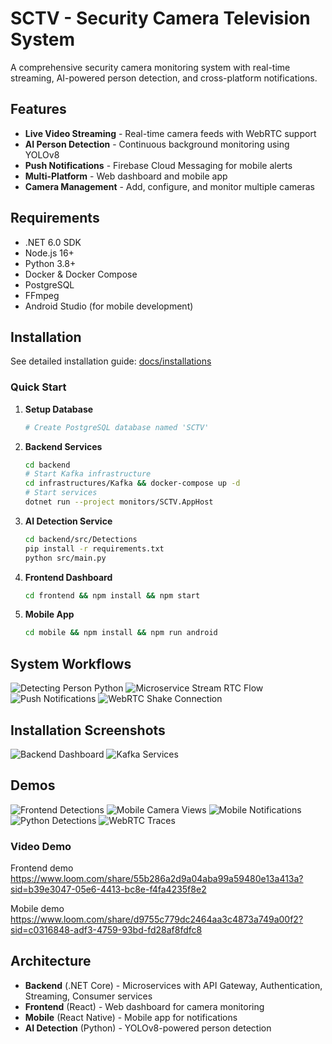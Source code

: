 # SCTV - Security Camera Television System

A comprehensive security camera monitoring system with real-time streaming, AI-powered person detection, and cross-platform notifications.

## Features

- **Live Video Streaming** - Real-time camera feeds with WebRTC support
- **AI Person Detection** - Continuous background monitoring using YOLOv8
- **Push Notifications** - Firebase Cloud Messaging for mobile alerts
- **Multi-Platform** - Web dashboard and mobile app
- **Camera Management** - Add, configure, and monitor multiple cameras

## Requirements

- .NET 6.0 SDK
- Node.js 16+
- Python 3.8+
- Docker & Docker Compose
- PostgreSQL
- FFmpeg
- Android Studio (for mobile development)

## Installation

See detailed installation guide: [docs/installations](docs/installations)

### Quick Start

1. **Setup Database**
   ```bash
   # Create PostgreSQL database named 'SCTV'
   ```

2. **Backend Services**
   ```bash
   cd backend
   # Start Kafka infrastructure
   cd infrastructures/Kafka && docker-compose up -d
   # Start services
   dotnet run --project monitors/SCTV.AppHost
   ```

3. **AI Detection Service**
   ```bash
   cd backend/src/Detections
   pip install -r requirements.txt
   python src/main.py
   ```

4. **Frontend Dashboard**
   ```bash
   cd frontend && npm install && npm start
   ```

5. **Mobile App**
   ```bash
   cd mobile && npm install && npm run android
   ```

## System Workflows

![Detecting Person Python](docs/workflows/detecting-person-python.png)
![Microservice Stream RTC Flow](docs/workflows/microservice-stream-rtc-flow.png)
![Push Notifications](docs/workflows/push-notifications.png)
![WebRTC Shake Connection](docs/workflows/webrtc-shake-connection.png)

## Installation Screenshots

![Backend Dashboard](docs/installations/backend-dashboard.png)
![Kafka Services](docs/installations/kafka-services.png)

## Demos

![Frontend Detections](docs/demos/frontend-detections.png)
![Mobile Camera Views](docs/demos/mobile-camera-views.png)
![Mobile Notifications](docs/demos/mobile-notifications.png)
![Python Detections](docs/demos/python-detections.png)
![WebRTC Traces](docs/demos/webrtc-traces.png)

### Video Demo

Frontend demo
https://www.loom.com/share/55b286a2d9a04aba99a59480e13a413a?sid=b39e3047-05e6-4413-bc8e-f4fa4235f8e2

Mobile demo
https://www.loom.com/share/d9755c779dc2464aa3c4873a749a00f2?sid=c0316848-adf3-4759-93bd-fd28af8fdfc8

## Architecture

- **Backend** (.NET Core) - Microservices with API Gateway, Authentication, Streaming, Consumer services
- **Frontend** (React) - Web dashboard for camera monitoring
- **Mobile** (React Native) - Mobile app for notifications
- **AI Detection** (Python) - YOLOv8-powered person detection